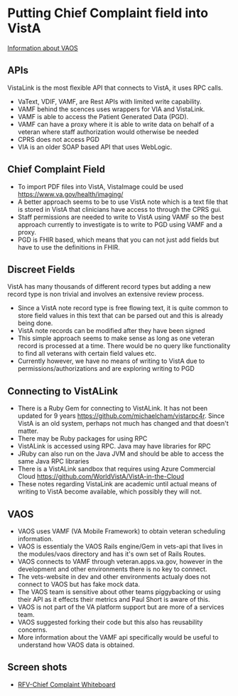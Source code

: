 # Putting Chief Complaint field into VistA

[Information about VAOS](#VAOS) 

## APIs

VistaLink is the most flexible API that connects to VistA, it uses RPC calls. 

- VaText, VDIF, VAMF, are Rest APIs with limited write capability. 
- VAMF behind the scences uses wrappers for VIA and VistaLink.
- VAMF is able to access the Patient Generated Data (PGD). 
- VAMF can have a proxy where it is able to write data on behalf of a veteran where staff authorization would otherwise be needed
- CPRS does not access PGD
- VIA is an older SOAP based API that uses WebLogic. 


## Chief Complaint Field

- To import PDF files into VistA, VistaImage could be used https://www.va.gov/health/imaging/
- A better approach seems to be to use VistA note which is a text file that is stored in VistA that clinicians have access to through the CPRS gui. 
- Staff permissions are needed to write to VistA using VAMF so the best approach currently to investigate is to write to PGD using VAMF and a proxy.
- PGD is FHIR based, which means that you can not just add fields but have to use the definitions in FHIR.

## Discreet Fields

VistA has many thousands of different record types but adding a new record type is non trivial and involves an extensive review process. 

- Since a VistA note record type is free flowing text, it is quite common to store field values in this text that can be parsed out and this is already being done.
- VistA note records can be modified after they have been signed
- This simple approach seems to make sense as long as one veteran record is processed at a time. There would be no query like functionality to find all veterans with certain field values etc.
- Currently however, we have no means of writing to VistA due to permissions/authorizations and are exploring writing to PGD

## Connecting to VistALink

- There is a Ruby Gem for connecting to VistALink. It has not been updated for 9 years https://github.com/michaelcham/vistarpc4r. Since VistA is an old system, perhaps not much has changed and that doesn't matter.
- There may be Ruby packages for using RPC
- VistALink is accessed using RPC. Java may have libraries for RPC
- JRuby can also run on the Java JVM and should be able to access the same Java RPC libraries
- There is a VistALink sandbox that requires using Azure Commercial Cloud https://github.com/WorldVistA/VistA-in-the-Cloud
- These notes regarding VistaLink are academic until actual means of writing to VistA become available, which possibly they will not.

## VAOS

- VAOS uses VAMF (VA Mobile Framework) to obtain veteran scheduling information.
- VAOS is essentialy the VAOS Rails engine/Gem in vets-api that lives in the modules/vaos directory and has it's own set of Rails Routes. 
- VAOS connects to VAMF through veteran.apps.va.gov, however in the development and other environments there is no key to connect.
- The vets-website in dev and other environments actualy does not connect to VAOS but has fake mock data.
- The VAOS team is sensitive about other teams piggybacking or using their API as it effects their metrics and Paul Short is aware of this. 
- VAOS is not part of the VA platform support but are more of a services team. 
- VAOS suggested forking their code but this also has reusability concerns. 
- More information about the VAMF api specifically would be useful to understand how VAOS data is obtained.

## Screen shots

- [RFV-Chief Complaint Whiteboard](https://drive.google.com/file/d/1wgXiIbyiUzT4vJmzobL6o3z7buRs2hwJ/view?usp=sharing)


